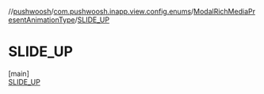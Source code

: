 //[pushwoosh](../../../../index.md)/[com.pushwoosh.inapp.view.config.enums](../../index.md)/[ModalRichMediaPresentAnimationType](../index.md)/[SLIDE_UP](index.md)

# SLIDE_UP

[main]\
[SLIDE_UP](index.md)
